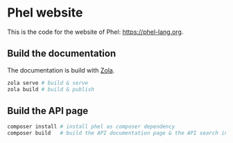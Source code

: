 # Phel website

This is the code for the website of Phel: https://phel-lang.org.

## Build the documentation

The documentation is build with [Zola](https://www.getzola.org/).

```bash
zola serve # build & serve
zola build # build & publish
```

## Build the API page

```bash
composer install # install phel as composer dependency
composer build   # build the API documentation page & the API search index
```
